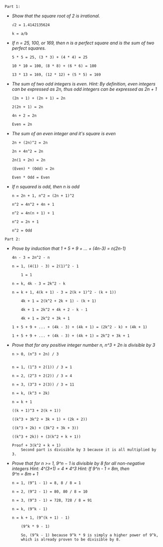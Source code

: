 ```
Part 1:
```

- *Show that the square root of 2 is irrational.*
	```
	√2 = 1.4142135624
	
	k = a/b
	```
	
- *If n = 25, 100, or 169, then n is a perfect square and is the sum of two perfect squares.*
	```
	5 * 5 = 25, (3 * 3) + (4 * 4) = 25
	
	10 * 10 = 100, (8 * 8) + (6 * 6) = 100
	
	13 * 13 = 169, (12 * 12) + (5 * 5) = 169
	```
- *The sum of two odd integers is even. Hint: By definition, even integers can be expressed as 2n, thus odd integers can be expressed as 	2n + 1*
	```
	(2n + 1) + (2n + 1) = 2n
	
	2(2n + 1) = 2n
	
	4n + 2 = 2n
	
	Even = 2n
	```
- *The sum of an even integer and it's square is even*
	```
	2n + (2n)^2 = 2n
	
	2n + 4n^2 = 2n
	
	2n(1 + 2n) = 2n
	
	(Even) * (Odd) = 2n
	
	Even * Odd = Even
	```
- *If n squared is odd, then n is odd*
	```
	n = 2n + 1, n^2 = (2n + 1)^2
	
	n^2 = 4n^2 + 4n + 1
	
	n^2 = 4n(n + 1) + 1
	
	n^2 = 2n + 1
	
	n^2 = Odd
	```
```
Part 2:
```

- *Prove by induction that 1 + 5 + 9 + ... + (4n-3) = n(2n-1)*
	```
	4n - 3 = 2n^2 - n
	
	n = 1, (4(1) - 3) = 2(1)^2 - 1
	
		1 = 1
	
	n = k, 4k - 3 = 2k^2 - k
	
	n = k + 1, 4(k + 1) - 3 = 2(k + 1)^2 - (k + 1))
	
		4k + 1 = 2(k^2 + 2k + 1) - (k + 1)
		
		4k + 1 = 2k^2 + 4k + 2 - k - 1
		
		4k + 1 = 2k^2 + 3k + 1
	
	1 + 5 + 9 + ... + (4k - 3) + (4k + 1) = (2k^2 - k) + (4k + 1)
	
	1 + 5 + 9 + ... + (4k - 3) + (4k + 1) = 2k^2 + 3k + 1
	```
- *Prove that for any positive integer number n, n^3 + 2n is divisible by 3*
	```
	n > 0, (n^3 + 2n) / 3
	
	
	n = 1, (1^3 + 2(1)) / 3 = 1
	
	n = 2, (2^3 + 2(2)) / 3 = 4
	
	n = 3, (3^3 + 2(3)) / 3 = 11
	
	n = k, (k^3 + 2k)
	
	n = k + 1
	
	((k + 1)^3 + 2(k + 1)) 
	
	((k^3 + 3k^2 + 3k + 1) + (2k + 2))
	
	((k^3 + 2k) + (3k^2 + 3k + 3)) 
	
	((k^3 + 2k)) + (3(k^2 + k + 1))
	
	Proof + 3(k^2 + k + 1)
		Second part is divisible by 3 because it is all multiplied by 3.
	```
- *Prove that for n >= 1, 9^n − 1 is divisible by 8 for all non-negative integers Hint: 4^(3+1) = 4 * 4^3 Hint: If 9^n - 1 = 8m, then 	
	9^n = 8m + 1*
	```
	n = 1, (9^1 - 1) = 8, 8 / 8 = 1
	
	n = 2, (9^2 - 1) = 80, 80 / 8 = 10
	
	n = 3, (9^3 - 1) = 728, 728 / 8 = 91
	
	n = k, (9^k - 1)
	
	n = k + 1, (9^(k + 1) - 1)
	
		(9^k * 9 - 1)
		
		So, (9^k - 1) because 9^k * 9 is simply a higher power of 9^k,
		which is already proven to be divisible by 8.
	```
